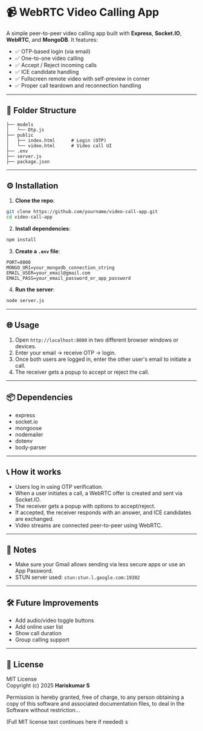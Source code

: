# 📹 WebRTC Video Calling App

A simple peer-to-peer video calling app built with **Express**, **Socket.IO**, **WebRTC**, and **MongoDB**. It features:

- ✅ OTP-based login (via email)
- ✅ One-to-one video calling
- ✅ Accept / Reject incoming calls
- ✅ ICE candidate handling
- ✅ Fullscreen remote video with self-preview in corner
- ✅ Proper call teardown and reconnection handling

---

## 📁 Folder Structure

```
├── models
│   └── Otp.js
├── public
│   ├── index.html      # Login (OTP)
│   └── video.html      # Video call UI
├── .env
├── server.js
├── package.json
```

---

## ⚙️ Installation

1. **Clone the repo**:
```bash
git clone https://github.com/yourname/video-call-app.git
cd video-call-app
```

2. **Install dependencies**:
```bash
npm install
```

3. **Create a `.env` file**:
```env
PORT=8000
MONGO_URI=your_mongodb_connection_string
EMAIL_USER=your_email@gmail.com
EMAIL_PASS=your_email_password_or_app_password
```

4. **Run the server**:
```bash
node server.js
```

---

## 🌐 Usage

1. Open `http://localhost:8000` in two different browser windows or devices.
2. Enter your email → receive OTP → login.
3. Once both users are logged in, enter the other user's email to initiate a call.
4. The receiver gets a popup to accept or reject the call.

---

## 📦 Dependencies

- express
- socket.io
- mongoose
- nodemailer
- dotenv
- body-parser

---

## 📞 How it works

- Users log in using OTP verification.
- When a user initiates a call, a WebRTC offer is created and sent via Socket.IO.
- The receiver gets a popup with options to accept/reject.
- If accepted, the receiver responds with an answer, and ICE candidates are exchanged.
- Video streams are connected peer-to-peer using WebRTC.

---

## 🔐 Notes

- Make sure your Gmail allows sending via less secure apps or use an App Password.
- STUN server used: `stun:stun.l.google.com:19302`

---

## 🛠️ Future Improvements

- Add audio/video toggle buttons
- Add online user list
- Show call duration
- Group calling support

---

## 📃 License

MIT License  
Copyright (c) 2025 **Hariskumar S**

Permission is hereby granted, free of charge, to any person obtaining a copy of this software and associated documentation files, to deal in the Software without restriction...

(Full MIT license text continues here if needed)
s